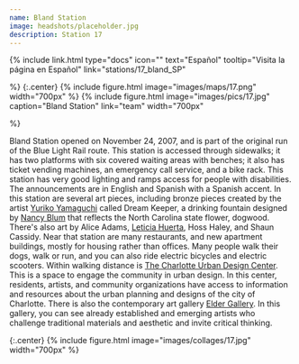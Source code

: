 ```yaml
---
name: Bland Station
image: headshots/placeholder.jpg
description: Station 17
---
```


{%
  include link.html
  type="docs"
  icon=""
  text="Español"
  tooltip="Visita la página en Español"
  link="stations/17_bland_SP"

%}
{:.center}
{%
  include figure.html
  image="images/maps/17.png"
  width="700px"
%}
{%
  include figure.html
  image="images/pics/17.jpg"
  caption="Bland Station"
  link="team"
  width="700px"

%}


Bland Station opened on November 24, 2007, and is part of the original run of the Blue Light Rail route. This station is accessed through sidewalks; it has two platforms with six covered waiting areas with benches; it also has ticket vending machines, an emergency call service, and a bike rack. This station has very good lighting and ramps access for people with disabilities. The announcements are in English and Spanish with a Spanish accent.
In this station are several art pieces, including bronze pieces created by the artist [Yuriko Yamaguchi](https://yurikoyamaguchi.com/public-art/) called Dream Keeper, a drinking fountain designed by [Nancy Blum](http://nancyblum.com/) that reflects the North Carolina state flower, dogwood. There's also art by Alice Adams, [Leticia Huerta](http://www.leticiahuerta.com/), Hoss Haley, and Shaun Cassidy.
Near that station are many restaurants, and new apartment buildings, mostly for housing rather than offices. Many people walk their dogs, walk or run, and you can also ride electric bicycles and electric scooters.
Within walking distance is [The Charlotte Urban Design Center](https://www.charlottenc.gov/Growth-and-Development/Planning-and-Development/Planning/Urban-Design). This is a space to engage the community in urban design. In this center, residents, artists, and community organizations have access to information and resources about the urban planning and designs of the city of Charlotte. There is also the contemporary art gallery [Elder Gallery](https://eldergalleryclt.com/). In this gallery, you can see already established and emerging artists who challenge traditional materials and aesthetic and invite critical thinking.

{:.center}
{%
include figure.html
image="images/collages/17.jpg"
width="700px"
%}